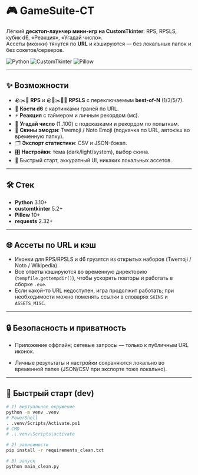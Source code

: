 # 🎮 GameSuite-CT

Лёгкий **десктоп-лаунчер мини-игр на CustomTkinter**: RPS, RPSLS, кубик d6, «Реакция», «Угадай число».  
Ассеты (иконки) тянутся по **URL** и кэшируются — без локальных папок и без сокетов/серверов.

![Python](https://img.shields.io/badge/Python-3.10%2B-3776AB?logo=python&logoColor=white)
![CustomTkinter](https://img.shields.io/badge/customtkinter-✓-1f6feb)
![Pillow](https://img.shields.io/badge/Pillow-10.x-0f766e)

---

## ✨ Возможности

- 🪨✂️📄 **RPS** и 🪨📄✂️🦎🖖 **RPSLS** с переключаемым **best-of-N** (1/3/5/7).
- 🎲 **Кости d6** с картинками граней по URL.
- ⚡ **Реакция** с таймером и личным рекордом (мс).
- 🔢 **Угадай число** (1..100) с подсказками и рекордом по попыткам.
- 🧩 **Скины эмодзи**: Twemoji / Noto Emoji (подкачка по URL, автокэш во временную папку).
- 🗂️ **Экспорт статистики**: CSV и JSON-бэкап.
- 🎛️ **Настройки**: тема (dark/light/system), выбор скина.
- 🚀 Быстрый старт, аккуратный UI, никаких локальных ассетов.


---

## 🛠 Стек

- **Python** 3.10+
- **customtkinter** 5.2+
- **Pillow** 10+
- **requests** 2.32+

---

## 🌐 Ассеты по URL и кэш

- Иконки для RPS/RPSLS и d6 грузятся из открытых наборов (Twemoji / Noto / Wikipedia).
- Все ответы кэшируются во временную директорию (`tempfile.gettempdir()`), чтобы ускорять повторы и работать в сборке `.exe`.
- Если какой-то URL недоступен, игра продолжит работать; при необходимости можно поменять ссылки в словарях `SKINS` и `ASSETS_MISC`.

---

## 🔒 Безопасность и приватность

- Приложение оффлайн; сетевые запросы — только к публичным URL иконок.

- Личные результаты и настройки сохраняются локально во временной папке (JSON/CSV при экспорте тоже локально).

---

## 🚀 Быстрый старт (dev)

```bash
# 1) виртуальное окружение
python -m venv .venv
# PowerShell
. .venv/Scripts/Activate.ps1
# CMD
# .\.venv\Scripts\activate

# 2) зависимости
pip install -r requirements_clean.txt

# 3) запуск
python main_clean.py
